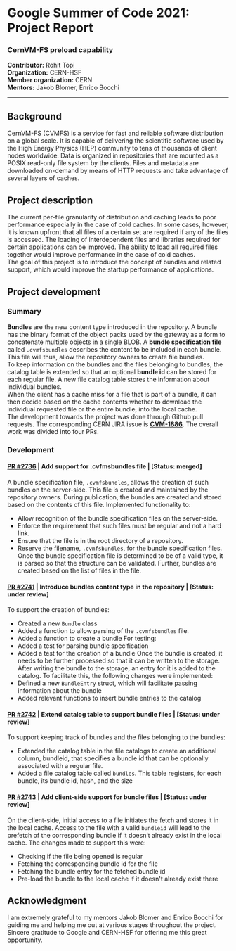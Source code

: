 # Google Summer of Code 2021: Project Report

### CernVM-FS preload capability  
**Contributor:** Rohit Topi  
**Organization:** CERN-HSF  
**Member organization:** CERN  
**Mentors:** Jakob Blomer, Enrico Bocchi  

---
## Background
CernVM-FS (CVMFS) is a service for fast and reliable software distribution on a global scale. It is capable of delivering the scientific software used by the High Energy Physics (HEP) community to tens of thousands of client nodes worldwide.
Data is organized in repositories that are mounted as a POSIX read-only file system by the clients. Files and metadata are downloaded on-demand by means of HTTP requests and take advantage of several layers of caches.
 
## Project description
The current per-file granularity of distribution and caching leads to poor performance especially in the case of cold caches. In some cases, however, it is known upfront that all files of a certain set are required if any of the files is accessed. The loading of interdependent files and libraries required for certain applications can be improved. The ability to load all required files together would improve performance in the case of cold caches.  
The goal of this project is to introduce the concept of bundles and related support, which would improve the startup performance of applications.
 
## Project development
### Summary 
**Bundles** are the new content type introduced in the repository. A bundle has the binary format of the object packs used by the gateway as a form to concatenate multiple objects in a single BLOB. A **bundle specification file** called `.cvmfsbundles` describes the content to be included in each bundle. This file will thus, allow the repository owners to create file bundles.  
To keep information on the bundles and the files belonging to bundles, the catalog table is extended so that an optional **bundle id** can be stored for each regular file. A new file catalog table stores the information about individual bundles.  
When the client has a cache miss for a file that is part of a bundle, it can then decide based on the cache contents whether to download the individual requested file or the entire bundle, into the local cache.  
The development towards the project was done through Github pull requests. The corresponding CERN JIRA issue is **[CVM-1886](https://sft.its.cern.ch/jira/browse/CVM-1886)**. The overall work was divided into four PRs.  
### Development 
#### [PR #2736](https://github.com/cvmfs/cvmfs/pull/2736) | Add support for .cvfmsbundles file | [Status: merged]
A bundle specification file, `.cvmfsbundles`, allows the creation of such bundles on the server-side. This file is created and maintained by the repository owners. During publication, the bundles are created and stored based on the contents of this file.
Implemented functionality to:
* Allow recognition of the bundle specification files on the server-side.
* Enforce the requirement that such files must be regular and not a hard link.
* Ensure that the file is in the root directory of a repository.
* Reserve the filename, `.cvmfsbundles`, for the bundle specification files.
Once the bundle specification file is determined to be of a valid type, it is parsed so that the structure can be validated. Further, bundles are created based on the list of files in the file.
 
#### [PR #2741](https://github.com/cvmfs/cvmfs/pull/2741) | Introduce bundles content type in the repository | [Status: under review]
To support the creation of bundles:
* Created a new `Bundle` class
* Added a function to allow parsing of the `.cvmfsbundles` file.
* Added a function to create a bundle
For testing:
* Added a test for parsing bundle specification
* Added a test for the creation of a bundle
Once the bundle is created, it needs to be further processed so that it can be written to the storage. After writing the bundle to the storage, an entry for it is added to the catalog. To facilitate this, the following changes were implemented:
* Defined a new `BundleEntry` struct, which will facilitate passing information about the bundle 
* Added relevant functions to insert bundle entries to the catalog
 
#### [PR #2742](https://github.com/cvmfs/cvmfs/pull/2742)  | Extend catalog table to support bundle files | [Status: under review]
To support keeping track of bundles and the files belonging to the bundles:
* Extended the catalog table in the file catalogs to create an additional column, bundleid, that specifies a bundle id that can be optionally associated with a regular file.
* Added a file catalog table called `bundles`. This table registers, for each bundle, its bundle id, hash, and the size
 
#### [PR #2743](https://github.com/cvmfs/cvmfs/pull/2743) | Add client-side support for bundle files | [Status: under review]
On the client-side, initial access to a file initiates the fetch and stores it in the local cache. Access to the file with a valid `bundleid` will lead to the prefetch of the corresponding bundle if it doesn’t already exist in the local cache. The changes made to support this were:
* Checking if the file being opened is regular 
* Fetching the corresponding bundle id for the file 
* Fetching the bundle entry for the fetched bundle id 
* Pre-load the bundle to the local cache if it doesn't already exist there
 
## Acknowledgment
I am extremely grateful to my mentors Jakob Blomer and Enrico Bocchi for guiding me and helping me out at various stages throughout the project. Sincere gratitude to Google and CERN-HSF for offering me this great opportunity.
 
